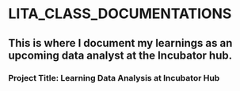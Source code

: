 # LITA_CLASS_DOCUMENTATIONS

## This is where I document my learnings as an upcoming data analyst at the Incubator hub.

### Project Title: Learning Data Analysis at Incubator Hub




